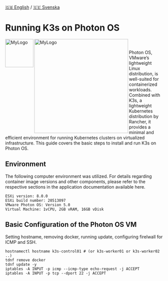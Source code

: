 [🇬🇧 English](README.md) / [🇸🇪 Svenska](README_se.md) 

# Running K3s on Photon OS
<img width="90" alt="MyLogo" src="https://landscape.cncf.io/logos/6fc4d4394f933b66196684183a6d138a3a8fc83d8d4f711028a80cba81c10397.svg" align=left>
<img width="300" alt="MyLogo" src="https://camo.githubusercontent.com/c3b195e8681e9f3591ca53deb95b021cd98ec95811ff705cde2427959615a9e0/687474703a2f2f73746f726167652e676f6f676c65617069732e636f6d2f70726f6a6563742d70686f746f6e2f766d772d6c6f676f2d70686f746f6e2e737667" align=left>

<br>
<br>
Photon OS, VMware’s lightweight Linux distribution, is well-suited for containerized workloads. Combined with K3s, a lightweight Kubernetes distribution by Rancher, it provides a minimal and efficient environment for running Kubernetes clusters on virtualized infrastructure. This guide covers the basic steps to install and run K3s on Photon OS.

## Environment
The following computer environment was utilized. For details regarding container image versions and other components, please refer to the respective sections in the application documentation available here.
```
ESXi version: 8.0.0
ESXi build number: 20513097
VMware Photon OS: Version 5.0
Virtual Machine: 1vCPU, 2GB vRAM, 16GB vDisk
```

## Basic Configuration of the Photon OS VM
Setting hostname, removing docker, running update, configuring firelwall for ICMP and SSH.
```
hostnamectl hostname k3s-control01 # (or k3s-worker01 or k3s-worker02 ..)                                                             
tdnf remove docker
tdnf update -y
iptables -A INPUT -p icmp --icmp-type echo-request -j ACCEPT
iptables -A INPUT -p tcp --dport 22 -j ACCEPT
```

